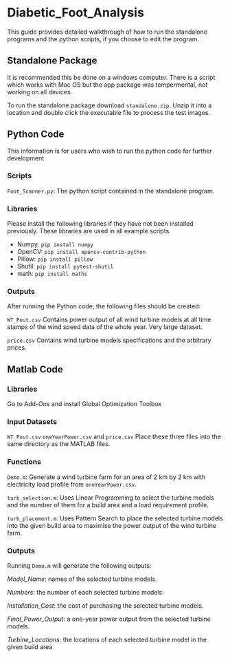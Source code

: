 # Diabetic_Foot_Analysis
This guide provides detailed walkthrough of how to run the standalone programs and the python scripts, if you choose to edit the program.

## Standalone Package
It is recommended this be done on a windows computer. There is a script which works with Mac OS but the app package was tempermental, not working on all devices.

To run the standalone package download `standalone.zip`. Unzip it into a location and double click the executable file to process the test images. 

## Python Code
This information is for users who wish to run the python code for further development


### Scripts
`Foot_Scanner.py`: The python script contained in the standalone program.


### Libraries
Please install the following libraries if they have not been installed previously. These libraries are used in all example scripts.

- Numpy: `pip install numpy`
- OpenCV: `pip install opencv-contrib-python`
- Pillow: `pip install pillow`
- Shutil: `pip install pytest-shutil`
- math: `pip install maths`



### Outputs
After running the Python code, the following files should be created:

`WT_Pout.csv` Contains power output of all wind turbine models at all time stamps of the wind speed data of the whole year. Very large dataset.

`price.csv` Contains wind turbine models specifications and the arbitrary prices. 

## Matlab Code
### Libraries
Go to Add-Ons and install Global Optimization Toolbox

### Input Datasets
`WT_Pout.csv` `oneYearPower.csv` and `price.csv` Place these three files into the same directory as the MATLAB files. 

### Functions
`Demo.m`: Generate a wind turbine farm for an area of 2 km by 2 km with electricity load profile from `oneYearPower.csv`.

`turb_selection.m`: Uses Linear Programming to select the turbine models and the number of them for a build area and a load requirement profile. 

`turb_placement.m`: Uses Pattern Search to place the selected turbine models into the given build area to maximise the power output of the wind turbine farm.

### Outputs
Running `Demo.m` will generate the following outputs:

_Model_Name_: names of the selected turbine models.

_Numbers_: the number of each selected turbine models. 

_Installation_Cost_: the cost of purchasing the selected turbine models. 

_Final_Power_Output_: a one-year power output from the selected turbine models.

_Turbine_Locations_: the locations of each selected turbine model in the given build area
